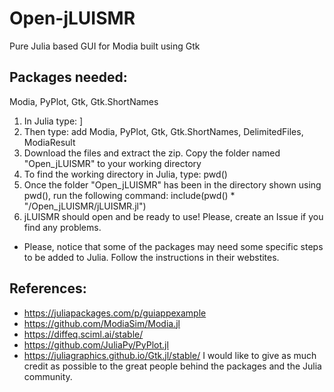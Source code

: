 # Open-jLUISMR
Pure Julia based GUI for Modia built using Gtk

## Packages needed:
Modia, PyPlot, Gtk, Gtk.ShortNames
1) In Julia type: ]
2) Then type: add Modia, PyPlot, Gtk, Gtk.ShortNames, DelimitedFiles, ModiaResult
3) Download the files and extract the zip. Copy the folder named "Open_jLUISMR" to your working directory
4) To find the working directory in Julia, type: pwd()
5) Once the folder "Open_jLUISMR" has been in the directory shown using pwd(), run the following command: include(pwd() * "/Open_jLUISMR/jLUISMR.jl")
6) jLUISMR should open and be ready to use! Please, create an Issue if you find any problems.
- Please, notice that some of the packages may need some specific steps to be added to Julia. Follow the instructions in their webstites.


## References:
- https://juliapackages.com/p/guiappexample
- https://github.com/ModiaSim/Modia.jl
- https://diffeq.sciml.ai/stable/
- https://github.com/JuliaPy/PyPlot.jl
- https://juliagraphics.github.io/Gtk.jl/stable/
I would like to give as much credit as possible to the great people behind the packages and the Julia community.
